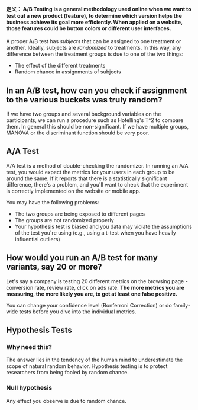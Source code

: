 #### 定义： A/B Testing is a general methodology used online when we want to test out a new product (feature), to determine which version helps the business achieve its goal more efficiently. When applied on a website, those features could be button colors or different user interfaces.

A proper A/B test has *subjects* that can be assigned to one treatment or another. Ideally, subjects are *randomized* to treatments. In this way, any difference between the treatment groups is due to one of the two things:
- The effect of the different treatments
- Random chance in assignments of subjects

## In an A/B test, how can you check if assignment to the various buckets was truly random?
If we have two groups and several background variables on the participants, we can run a procedure such as Hotelling's T^2 to compare them. In general this should be non-significant. If we have multiple groups, MANOVA or the discriminant function should be very poor.

## A/A Test
A/A test is a method of double-checking the randomizer. In running an A/A test, you would expect the metrics for your users in each group to be around the same. If it reports that there is a statistically significant difference, there's a problem, and you'll want to check that the experiment is correctly implemented on the website or mobile app.

You may have the following problems:
- The two groups are being exposed to different pages
- The groups are not randomized properly
- Your hypothesis test is biased and you data may violate the assumptions of the test you're using (e.g., using a t-test when you have heavily influential outliers)

## How would you run an A/B test for many variants, say 20 or more?
Let's say a company is testing 20 different metrics on the browsing page - conversion rate, review rate, click on ads rate. **The more metrics you are measuring, the more likely you are, to get at least one false positive.**

You can change your confidence level (Bonferroni Correction) or do family-wide tests before you dive into the individual metrics.

## Hypothesis Tests
### Why need this?
The answer lies in the tendency of the human mind to underestimate the scope of natural random behavior. Hypothesis testing is to protect researchers from being fooled by random chance.

### Null hypothesis
Any effect you observe is due to random chance.
